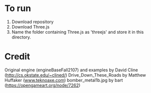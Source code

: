 # To run
1. Download repository
2. Download Three.js
3. Name the folder containing Three.js as 'threejs' and store it in this directory.


# Credit
Original engine (engineBaseFall2107) and examples by David Cline (http://cs.okstate.edu/~clined/)
Drive_Down_These_Roads by Matthew Huffaker (www.teknoaxe.com)
bomber_metal1b.jpg by bart (https://opengameart.org/node/7262)
